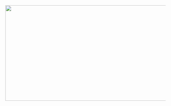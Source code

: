 <a href="https://github.com/devxb/gitanimals">
<img
  src="https://render.gitanimals.org/farms/dalramjwi"
  width="800"
  height="300"
/>
</a>
